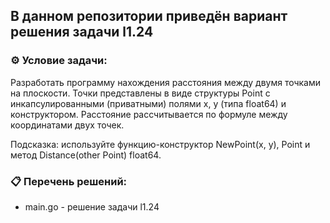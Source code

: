 ## В данном репозитории приведён вариант решения задачи l1.24  

### ⚙️ Условие задачи:  

Разработать программу нахождения расстояния между двумя точками на плоскости.
Точки представлены в виде структуры Point с инкапсулированными (приватными) полями x, y (типа float64) и конструктором.
Расстояние рассчитывается по формуле между координатами двух точек.

Подсказка: используйте функцию-конструктор NewPoint(x, y), Point и метод Distance(other Point) float64.

### 📋 Перечень решений:

- main.go - решение задачи l1.24  
